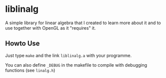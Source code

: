 liblinalg
=========

A simple library for linear algebra that I created to
learn more about it and to use together with OpenGL as
it "requires" it.

## Howto Use
Just type `make` and the link `liblinalg.a` with your programme.

You can also define `_DEBUG` in the makefile to compile with debugging
functions (see `linalg.h`)
